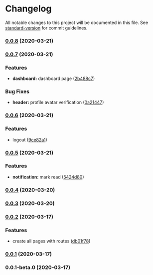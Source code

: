 # Changelog

All notable changes to this project will be documented in this file. See [standard-version](https://github.com/conventional-changelog/standard-version) for commit guidelines.

### [0.0.8](https://github.com/stephanogiuseppe/study-scheduling-front-react/compare/v0.0.7...v0.0.8) (2020-03-21)

### [0.0.7](https://github.com/stephanogiuseppe/study-scheduling-front-react/compare/v0.0.6...v0.0.7) (2020-03-21)


### Features

* **dashboard:** dashboard page ([2b488c7](https://github.com/stephanogiuseppe/study-scheduling-front-react/commit/2b488c703d6558aeca5ea6a1b6ac3f4ff3610640))


### Bug Fixes

* **header:** profile avatar verification ([0a21447](https://github.com/stephanogiuseppe/study-scheduling-front-react/commit/0a214471809d052f7dad690d71044a3da02d0e82))

### [0.0.6](https://github.com/stephanogiuseppe/study-scheduling-front-react/compare/v0.0.5...v0.0.6) (2020-03-21)


### Features

* logout ([9ce82a1](https://github.com/stephanogiuseppe/study-scheduling-front-react/commit/9ce82a1247c85f059f2485c7009abf54fed91996))

### [0.0.5](https://github.com/stephanogiuseppe/study-scheduling-front-react/compare/v0.0.4...v0.0.5) (2020-03-21)


### Features

* **notification:** mark read ([5424d80](https://github.com/stephanogiuseppe/study-scheduling-front-react/commit/5424d80cf4695e44dbd77c5f445474ba17d3f3ce))

### [0.0.4](https://github.com/stephanogiuseppe/study-scheduling-front-react/compare/v0.0.3...v0.0.4) (2020-03-20)

### [0.0.3](https://github.com/stephanogiuseppe/study-scheduling-front-react/compare/v0.0.2...v0.0.3) (2020-03-20)

### [0.0.2](https://github.com/stephanogiuseppe/study-scheduling-front-react/compare/v0.0.1...v0.0.2) (2020-03-17)


### Features

* create all pages with routes ([db01f78](https://github.com/stephanogiuseppe/study-scheduling-front-react/commit/db01f787671d9a810d645ac822e04fe5170cd69f))

### [0.0.1](https://github.com/stephanogiuseppe/study-scheduling-front-react/compare/v0.0.1-beta.0...v0.0.1) (2020-03-17)

### 0.0.1-beta.0 (2020-03-17)
